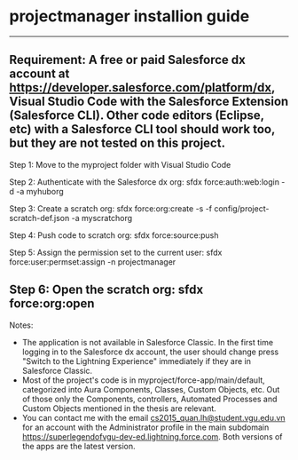 # projectmanager installion guide
-----------
Requirement: A free or paid Salesforce dx account at https://developer.salesforce.com/platform/dx, Visual Studio Code with the Salesforce Extension (Salesforce CLI). Other code editors (Eclipse, etc) with a Salesforce CLI tool should work too, but they are not tested on this project.
-----------
Step 1: Move to the myproject folder with Visual Studio Code

Step 2: Authenticate with the Salesforce dx org: sfdx force:auth:web:login -d -a myhuborg

Step 3: Create a scratch org: sfdx force:org:create -s -f config/project-scratch-def.json -a  myscratchorg

Step 4: Push code to scratch org: sfdx force:source:push

Step 5: Assign the permission set to the current user: sfdx force:user:permset:assign -n projectmanager

Step 6: Open the scratch org: sfdx force:org:open
-----------
Notes: 
+ The application is not available in Salesforce Classic. In the first time logging in to the Salesforce dx account, the user should change press "Switch to the Lightning Experience" immediately if they are in Salesforce Classic.
+ Most of the project's code is in myproject/force-app/main/default, categorized into Aura Components, Classes, Custom Objects, etc. Out of those only the Components, controllers, Automated Processes and Custom Objects mentioned in the thesis are relevant.
+ You can contact me with the email cs2015_quan.lh@student.vgu.edu.vn for an account with the Administrator profile in the main subdomain  https://superlegendofvgu-dev-ed.lightning.force.com. Both versions of the apps are the latest version.
